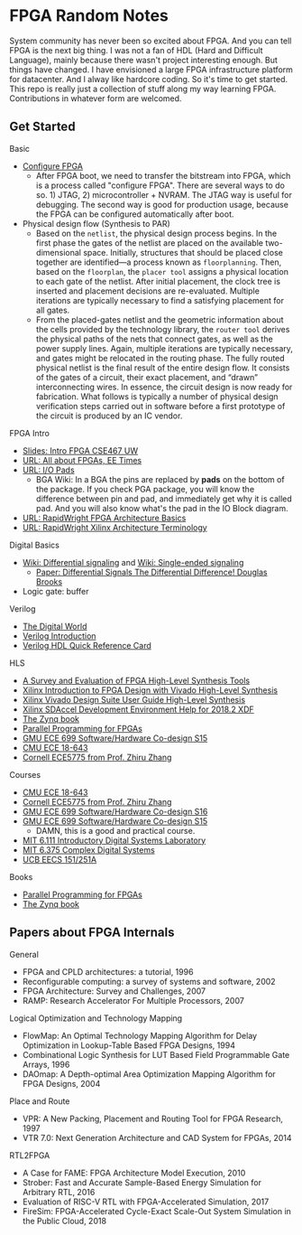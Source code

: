 # FPGA Random Notes

System community has never been so excited about FPGA. And you can tell FPGA is
the next big thing. I was not a fan of HDL (Hard and Difficult Language), mainly
because there wasn't project interesting enough. But things have changed.
I have envisioned a large FPGA infrastructure platform for datacenter. And I alway
like hardcore coding. So it's time to get started.
This repo is really just a collection of stuff along my way learning FPGA.
Contributions in whatever form are welcomed.


## Get Started

Basic
- [Configure FPGA](https://www.fpga4fun.com/FPGAinfo7.html)
    - After FPGA boot, we need to transfer the bitstream into FPGA, which is a process called "configure FPGA". There are several ways to do so. 1) JTAG, 2) microcontroller + NVRAM. The JTAG way is useful for debugging. The second way is good for production usage, because the FPGA can be configured automatically after boot.
- Physical design flow (Synthesis to PAR)
    - Based on the `netlist`, the physical design process begins. In the first phase the gates of the
netlist are placed on the available two-dimensional space. Initially, structures that should be placed
close together are identified—a process known as `floorplanning`. Then, based on the `floorplan`,
the `placer tool` assigns a physical location to each gate of the netlist. After initial placement, the
clock tree is inserted and placement decisions are re-evaluated. Multiple iterations are typically
necessary to find a satisfying placement for all gates.
    - From the placed-gates netlist and the geometric information about the cells provided by
the technology library, the `router tool` derives the physical paths of the nets that connect gates,
as well as the power supply lines. Again, multiple iterations are typically necessary, and gates
might be relocated in the routing phase. The fully routed physical netlist is the final result of
the entire design flow. It consists of the gates of a circuit, their exact placement, and “drawn”
interconnecting wires. In essence, the circuit design is now ready for fabrication. What follows
is typically a number of physical design verification steps carried out in software before a first
prototype of the circuit is produced by an IC vendor.

FPGA Intro
- [Slides: Intro FPGA CSE467 UW](https://courses.cs.washington.edu/courses/cse467/03wi/FPGA.pdf)
- [URL: All about FPGAs, EE Times](https://www.eetimes.com/document.asp?doc_id=1274496)
- [URL: I/O Pads](http://www2.eng.cam.ac.uk/~dmh/4b7/resource/section14.htm)
  	- BGA Wiki: In a BGA the pins are replaced by __pads__ on the bottom of the package. If you check PGA package, you will know the difference between pin and pad, and immediately get why it is called pad. And you will also know what's the pad in the IO Block diagram.
- [URL: RapidWright FPGA Architecture Basics](http://www.rapidwright.io/docs/FPGA_Architecture.html)
- [URL: RapidWright Xilinx Architecture Terminology](http://www.rapidwright.io/docs/Xilinx_Architecture.html)

Digital Basics
- [Wiki: Differential signaling](https://en.wikipedia.org/wiki/Differential_signaling) and [Wiki: Single-ended signaling](https://en.wikipedia.org/wiki/Single-ended_signaling)
    - [Paper: Differential Signals The Differential Difference! Douglas Brooks](https://www.ultracad.com/articles/differentialsignals.pdf)
- Logic gate: buffer


Verilog
- [The Digital World](http://web.mit.edu/6.111/volume2/www/f2018/handouts/TheDigitalWorld.pdf)
- [Verilog Introduction](http://www.lsi.upc.edu/~jordicf/Teaching/secretsofhardware/VerilogIntroduction_Nyasulu.pdf)
- [Verilog HDL Quick Reference Card](http://www.ece.uvic.ca/~fayez/courses/ceng465/vlogref.pdf)

HLS
- [A Survey and Evaluation of FPGA High-Level Synthesis Tools](https://janders.eecg.utoronto.ca/pdfs/tcad_hls.pdf)
- [Xilinx Introduction to FPGA Design with Vivado High-Level Synthesis](https://www.xilinx.com/support/documentation/sw_manuals/ug998-vivado-intro-fpga-design-hls.pdf)
- [Xilinx Vivado Design Suite User Guide High-Level Synthesis](https://www.xilinx.com/support/documentation/sw_manuals/xilinx2018_2/ug902-vivado-high-level-synthesis.pdf)
- [Xilinx SDAccel Development Environment Help for 2018.2 XDF](https://www.xilinx.com/html_docs/xilinx2018_2_xdf/sdaccel_doc/index.html)
- [The Zynq book](http://www.zynqbook.com/)
- [Parallel Programming for FPGAs](https://arxiv.org/abs/1805.03648)
- [GMU ECE 699 Software/Hardware Co-design S15](https://ece.gmu.edu/coursewebpages/ECE/ECE699_SW_HW/S15/)
- [CMU ECE 18-643](http://users.ece.cmu.edu/~jhoe/doku/doku.php?id=18-643_course_schedule_fall_2017)
- [Cornell ECE5775 from Prof. Zhiru Zhang](http://www.csl.cornell.edu/courses/ece5775/)

Courses
- [CMU ECE 18-643](http://users.ece.cmu.edu/~jhoe/doku/doku.php?id=18-643_course_schedule_fall_2017)
- [Cornell ECE5775 from Prof. Zhiru Zhang](http://www.csl.cornell.edu/courses/ece5775/)
- [GMU ECE 699 Software/Hardware Co-design S16](https://ece.gmu.edu/coursewebpages/ECE/ECE699_SW_HW/S16/)
- [GMU ECE 699 Software/Hardware Co-design S15](https://ece.gmu.edu/coursewebpages/ECE/ECE699_SW_HW/S15/)
    - DAMN, this is a good and practical course.
- [MIT 6.111 Introductory Digital Systems Laboratory](http://web.mit.edu/6.111/volume2/www/f2018/index.html)
- [MIT 6.375 Complex Digital Systems](http://csg.csail.mit.edu/6.375/6_375_2016_www/index.html)
- [UCB EECS 151/251A](http://inst.eecs.berkeley.edu/~eecs151/sp18/)

Books
- [Parallel Programming for FPGAs](https://arxiv.org/abs/1805.03648)
- [The Zynq book](http://www.zynqbook.com/)

## Papers about FPGA Internals

General
- FPGA and CPLD architectures: a tutorial, 1996
- Reconfigurable computing: a survey of systems and software, 2002
- FPGA Architecture: Survey and Challenges, 2007
- RAMP: Research Accelerator For Multiple Processors, 2007

Logical Optimization and Technology Mapping
- FlowMap: An Optimal Technology Mapping Algorithm for Delay Optimization in Lookup-Table Based FPGA Designs, 1994
- Combinational Logic Synthesis for LUT Based Field Programmable Gate Arrays, 1996
- DAOmap: A Depth-optimal Area Optimization Mapping Algorithm for FPGA Designs, 2004

Place and Route
- VPR: A New Packing, Placement and Routing Tool for FPGA Research, 1997
- VTR 7.0: Next Generation Architecture and CAD System for FPGAs, 2014

RTL2FPGA
- A Case for FAME: FPGA Architecture Model Execution, 2010
- Strober: Fast and Accurate Sample-Based Energy Simulation for Arbitrary RTL, 2016
- Evaluation of RISC-V RTL with FPGA-Accelerated Simulation, 2017
- FireSim: FPGA-Accelerated Cycle-Exact Scale-Out System Simulation in the Public Cloud, 2018
